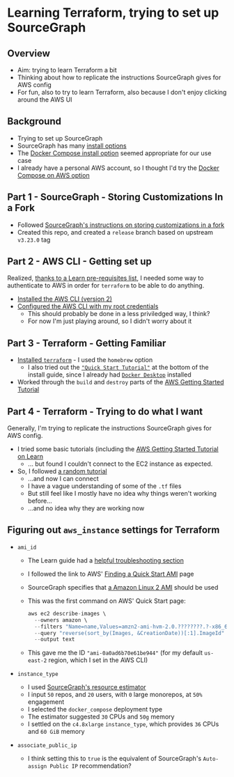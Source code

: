 # Learning Terraform, trying to set up SourceGraph

## Overview

- Aim: trying to learn Terraform a bit
- Thinking about how to replicate the instructions SourceGraph gives for AWS config
- For fun, also to try to learn Terraform, also because I don't enjoy clicking around the AWS UI

## Background

- Trying to set up SourceGraph
- SourceGraph has many [install options](https://docs.sourcegraph.com/admin/install)
- The [Docker Compose install option](https://docs.sourcegraph.com/admin/install/docker-compose) seemed appropriate for our use case
- I already have a personal AWS account, so I thought I'd try the [Docker Compose on AWS option](https://docs.sourcegraph.com/admin/install/docker-compose/aws)

## Part 1 - SourceGraph - Storing Customizations In a Fork

- Followed [SourceGraph's instructions on storing customizations in a fork](https://docs.sourcegraph.com/admin/install/docker-compose#optional-recommended-store-customizations-in-a-fork)
- Created this repo, and created a `release` branch based on upstream `v3.23.0` tag

## Part 2 - AWS CLI - Getting set up

Realized, [thanks to a Learn pre-requisites list](https://learn.hashicorp.com/tutorials/terraform/aws-build?in=terraform/aws-get-started#prerequisites), I needed some way to authenticate to AWS in order for `terraform` to be able to do anything.

- [Installed the AWS CLI (version 2)](https://docs.aws.amazon.com/cli/latest/userguide/install-cliv2.html)
- [Configured the AWS CLI with my root credentials](https://docs.aws.amazon.com/cli/latest/userguide/cli-configure-quickstart.html#cli-configure-quickstart-config)
  - This should probably be done in a less priviledged way, I think?
  - For now I'm just playing around, so I didn't worry about it

## Part 3 - Terraform - Getting Familiar

- [Installed `terraform`](https://learn.hashicorp.com/tutorials/terraform/install-cli?in=terraform/aws-get-started) - I used the `homebrew` option
  - I also tried out the [`"Quick Start Tutorial"`](https://learn.hashicorp.com/tutorials/terraform/install-cli?in=terraform/aws-get-started#quick-start-tutorial) at the bottom of the install guide, since I already had [`Docker Desktop`](https://docs.docker.com/docker-for-mac/install/) installed
- Worked through the `build` and `destroy` parts of the [AWS Getting Started Tutorial](https://learn.hashicorp.com/collections/terraform/aws-get-started)

## Part 4 - Terraform - Trying to do what I want

Generally, I'm trying to replicate the instructions SourceGraph gives for AWS config.

- I tried some basic tutorials (including the [AWS Getting Started Tutorial on Learn](https://learn.hashicorp.com/collections/terraform/aws-get-started)
  - ... but found I couldn't connect to the EC2 instance as expected.
- So, I followed [a random tutorial](https://medium.com/@hmalgewatta/setting-up-an-aws-ec2-instance-with-ssh-access-using-terraform-c336c812322f)
  - ...and now I can connect
  - I have a vague understanding of some of the `.tf` files
  - But still feel like I mostly have no idea why things weren't working before...
  - ...and no idea why they are working now

## Figuring out `aws_instance` settings for Terraform

- `ami_id`
  - The Learn guide had a [helpful troubleshooting section](https://learn.hashicorp.com/tutorials/terraform/aws-build?in=terraform/aws-get-started#troubleshooting)
  - I followed the link to AWS' [Finding a Quick Start AMI](https://docs.aws.amazon.com/AWSEC2/latest/UserGuide/finding-an-ami.html#finding-quick-start-ami) page
  - SourceGraph specifies that [a Amazon Linux 2 AMI](https://docs.sourcegraph.com/admin/install/docker-compose/aws#deploy-to-ec2) should be used
  - This was the first command on AWS' Quick Start page:

      ```s
      aws ec2 describe-images \
        --owners amazon \
        --filters "Name=name,Values=amzn2-ami-hvm-2.0.????????.?-x86_64-gp2" "Name=state,Values=available" \
        --query "reverse(sort_by(Images, &CreationDate))[:1].ImageId" \
        --output text
      ```

  - This gave me the ID `"ami-0a0ad6b70e61be944"` (for my default `us-east-2` region, which I set in the AWS CLI)

- `instance_type`
  - I used [SourceGraph's resource estimator](https://docs.sourcegraph.com/admin/install/resource_estimator)
  - I input `50` repos, and `20` users, with `0` large monorepos, at `50%` engagement
  - I selected the `docker_compose` deployment type
  - The estimator suggested `30` CPUs and `50g` memory
  - I settled on the `c4.8xlarge` `instance_type`, which provides `36` CPUs and `60 GiB` memory

- `associate_public_ip`
  - I think setting this to `true` is the equivalent of SourceGraph's `Auto-assign Public IP` recommendation?
